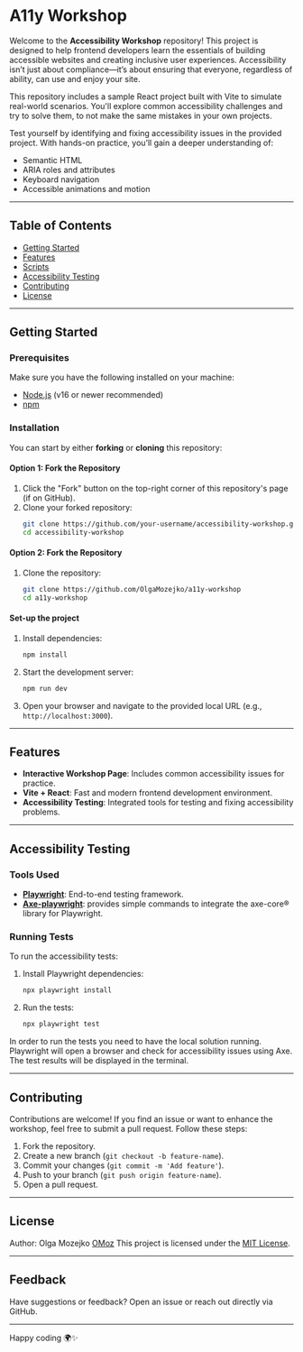 # A11y Workshop

Welcome to the **Accessibility Workshop** repository! This project is designed to help frontend developers learn the essentials of building accessible websites and creating inclusive user experiences. Accessibility isn’t just about compliance—it’s about ensuring that everyone, regardless of ability, can use and enjoy your site.

This repository includes a sample React project built with Vite to simulate real-world scenarios. You'll explore common accessibility challenges and try to solve them, to not make the same mistakes in your own projects.

Test yourself by identifying and fixing accessibility issues in the provided project. With hands-on practice, you’ll gain a deeper understanding of:

- Semantic HTML
- ARIA roles and attributes
- Keyboard navigation
- Accessible animations and motion

---

## **Table of Contents**

- [Getting Started](#getting-started)
- [Features](#features)
- [Scripts](#scripts)
- [Accessibility Testing](#accessibility-testing)
- [Contributing](#contributing)
- [License](#license)

---

## **Getting Started**

### **Prerequisites**

Make sure you have the following installed on your machine:

- [Node.js](https://nodejs.org/) (v16 or newer recommended)
- [npm](https://www.npmjs.com/)

### **Installation**

You can start by either **forking** or **cloning** this repository:

#### **Option 1: Fork the Repository**

1. Click the "Fork" button on the top-right corner of this repository's page (if on GitHub).
2. Clone your forked repository:
   ```bash
   git clone https://github.com/your-username/accessibility-workshop.git
   cd accessibility-workshop
   ```

#### **Option 2: Fork the Repository**

1. Clone the repository:
   ```bash
   git clone https://github.com/OlgaMozejko/a11y-workshop
   cd a11y-workshop
   ```

#### **Set-up the project**

1. Install dependencies:

   ```bash
   npm install
   ```

2. Start the development server:

   ```bash
   npm run dev
   ```

3. Open your browser and navigate to the provided local URL (e.g., `http://localhost:3000`).

---

## **Features**

- **Interactive Workshop Page**: Includes common accessibility issues for practice.
- **Vite + React**: Fast and modern frontend development environment.
- **Accessibility Testing**: Integrated tools for testing and fixing accessibility problems.

---

## **Accessibility Testing**

### **Tools Used**

- **[Playwright](https://playwright.dev/)**: End-to-end testing framework.
- **[Axe-playwright](https://www.npmjs.com/package/axe-playwright)**: provides simple commands to integrate the axe-core® library for Playwright.

### **Running Tests**

To run the accessibility tests:

1. Install Playwright dependencies:

   ```bash
   npx playwright install
   ```

2. Run the tests:
   ```bash
   npx playwright test
   ```

In order to run the tests you need to have the local solution running. Playwright will open a browser and check for accessibility issues using Axe. The test results will be displayed in the terminal.

---

## **Contributing**

Contributions are welcome! If you find an issue or want to enhance the workshop, feel free to submit a pull request. Follow these steps:

1. Fork the repository.
2. Create a new branch (`git checkout -b feature-name`).
3. Commit your changes (`git commit -m 'Add feature'`).
4. Push to your branch (`git push origin feature-name`).
5. Open a pull request.

---

## **License**

Author: Olga Mozejko [OMoz](https://github.com/OlgaMozejko)
This project is licensed under the [MIT License](LICENSE).

---

## **Feedback**

Have suggestions or feedback? Open an issue or reach out directly via GitHub.

---

Happy coding 🌍✨
